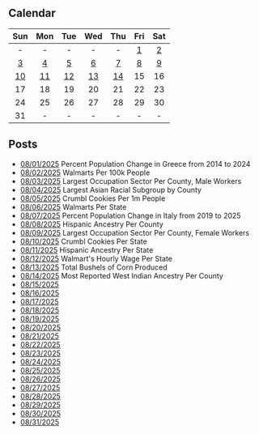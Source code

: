 ## Calendar

|Sun|Mon|Tue|Wed|Thu|Fri|Sat|
|:-:|:-:|:-:|:-:|:-:|:-:|:-:|
|-|-|-|-|-|[1](../../projects/demography/Population_Change_Greece_2014-2024/)|[2](../../projects/stores/Walmart_Per_Capita/)|
|[3](../../projects/economics/Largest_Occupation_Sector_Per_County_Male/)|[4](../../projects/ethnicity/Largest_Asian_Subgroup_Per_County/)|[5](../../projects/restaurants/Crumbl_Cookies_Per_Capita/)|[6](../../projects/stores/Walmart_Per_State/)|[7](../../projects/demography/Population_Change_Italy_2019-2025/)|[8](../../projects/ethnicity/Hispanic_Ancestry_Per_County/)|[9](../../projects/economics/Largest_Occupation_Sector_Per_County_Female/)|
|[10](../../projects/restaurants/Crumbl_Cookies_Per_State/)|[11](../../projects/ethnicity/Hispanic_Ancestry_Per_State/)|[12](../../projects/stores/Walmart_Wage_Per_State/)|[13](../../projects/agriculture/Corn_Production_Per_State/)|[14](../../projects/ethnicity/West_Indian_Per_County/)|15|16|
|17|18|19|20|21|22|23|
|24|25|26|27|28|29|30|
|31|-|-|-|-|-|-|

## Posts

* [08/01/2025](../../projects/demography/Population_Change_Greece_2014-2024/) Percent Population Change in Greece from 2014 to 2024
* [08/02/2025](../../projects/stores/Walmart_Per_Capita/) Walmarts Per 100k People
* [08/03/2025](../../projects/economics/Largest_Occupation_Sector_Per_County_Male/) Largest Occupation Sector Per County, Male Workers
* [08/04/2025](../../projects/ethnicity/Largest_Asian_Subgroup_Per_County/) Largest Asian Racial Subgroup by County
* [08/05/2025](../../projects/restaurants/Crumbl_Cookies_Per_Capita/) Crumbl Cookies Per 1m People
* [08/06/2025](../../projects/stores/Walmart_Per_State/) Walmarts Per State
* [08/07/2025](../../projects/demography/Population_Change_Italy_2019-2025/) Percent Population Change in Italy from 2019 to 2025
* [08/08/2025](../../projects/ethnicity/Hispanic_Ancestry_Per_County/) Hispanic Ancestry Per County
* [08/09/2025](../../projects/economics/Largest_Occupation_Sector_Per_County_Female/) Largest Occupation Sector Per County, Female Workers
* [08/10/2025](../../projects/restaurants/Crumbl_Cookies_Per_State/) Crumbl Cookies Per State
* [08/11/2025](../../projects/ethnicity/Hispanic_Ancestry_Per_State/) Hispanic Ancestry Per State
* [08/12/2025](../../projects/stores/Walmart_Wage_Per_State/) Walmart's Hourly Wage Per State
* [08/13/2025](../../projects/agriculture/Corn_Production_Per_State/) Total Bushels of Corn Produced
* [08/14/2025](../../projects/ethnicity/West_Indian_Per_County/) Most Reported West Indian Ancestry Per County
* [08/15/2025]()
* [08/16/2025]()
* [08/17/2025]()
* [08/18/2025]()
* [08/19/2025]()
* [08/20/2025]()
* [08/21/2025]()
* [08/22/2025]()
* [08/23/2025]()
* [08/24/2025]()
* [08/25/2025]()
* [08/26/2025]()
* [08/27/2025]()
* [08/28/2025]()
* [08/29/2025]()
* [08/30/2025]()
* [08/31/2025]()
